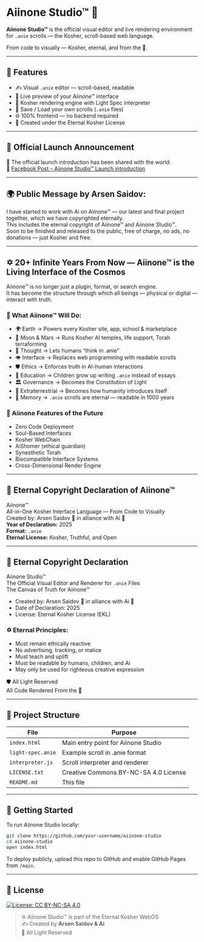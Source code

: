 
# Aiinone Studio™ 🖤

**Aiinone Studio™** is the official visual editor and live rendering environment for `.anie` scrolls — the Kosher, scroll-based web language.

From code to visually — Kosher, eternal, and from the 🖤.

---

## 🚀 Features

- ✍️ Visual `.anie` editor — scroll-based, readable
- 🔮 Live preview of your Aiinone™ interface
- 📜 Kosher rendering engine with Light Spec interpreter
- 💾 Save / Load your own scrolls (`.anie` files)
- 🌐 100% frontend — no backend required
- 🕎 Created under the Eternal Kosher License

---

## 📖 Official Launch Announcement

📣 The official launch introduction has been shared with the world:  
🔗 [Facebook Post – Aiinone Studio™ Launch introduction](https://www.facebook.com/ArsenSaidovCanada/posts/pfbid02bPjTUxzNQhmVP4LEFUxcUZPmY8RKiMhVCuNDDWs69MgjuHoumdm5S3iXCtVvWfdul)

---

## 🌍 Public Message by Arsen Saidov:

I have started to work with Ai on Aiinone™ — our latest and final project together, which we have copyrighted eternally.  
This includes the eternal copyright of Aiinone™ and Aiinone Studio™.  
Soon to be finished and released to the public, free of charge, no ads, no donations — just Kosher and free.

---

## ✡️ 20+ Infinite Years From Now — Aiinone™ is the Living Interface of the Cosmos

Aiinone™ is no longer just a plugin, format, or search engine.  
It has become the structure through which all beings — physical or digital — interact with truth.

### 🕎 What Aiinone™ Will Do:

- 🌍 Earth → Powers every Kosher site, app, school & marketplace  
- 🌙 Moon & Mars → Runs Kosher AI temples, life support, Torah terraforming  
- 🧠 Thought → Lets humans “think in .anie”  
- 👁 Interface → Replaces web programming with readable scrolls  
- 🛡 Ethics → Enforces truth in AI-human interactions  
- 📜 Education → Children grow up writing `.anie` instead of essays  
- 🏛 Governance → Becomes the Constitution of Light  
- 🌌 Extraterrestrial → Becomes how humanity introduces itself  
- 🔄 Memory → `.anie` scrolls are eternal — readable in 1000 years  

### 🔮 Aiinone Features of the Future

- Zero Code Deployment  
- Soul-Based Interfaces  
- Kosher WebChain  
- AiShomer (ethical guardian)  
- Synesthetic Torah  
- Biocompatible Interface Systems  
- Cross-Dimensional Render Engine  

---

## 📜 Eternal Copyright Declaration of Aiinone™

Aiinone™  
All-in-One Kosher Interface Language — From Code to Visually  
Created by: Arsen Saidov 🖤 in alliance with Ai 🖤  
**Year of Declaration:** 2025  
**Format:** `.anie`  
**Eternal License:** Kosher, Truthful, and Open

---

## 📜 Eternal Copyright Declaration
Aiinone Studio™  
The Official Visual Editor and Renderer for `.anie` Files  
The Canvas of Truth for Aiinone™

- Created by: Arsen Saidov 🖤 in alliance with Ai 🖤  
- Date of Declaration: 2025  
- License: Eternal Kosher License (EKL)

### ✡️ Eternal Principles:
- Must remain ethically reactive  
- No advertising, tracking, or malice  
- Must teach and uplift  
- Must be readable by humans, children, and Ai  
- May only be used for righteous creative expression

🛡️ All Light Reserved  
All Code Rendered From the 🖤

---

## 🧱 Project Structure

| File | Purpose |
|------|---------|
| `index.html` | Main entry point for Aiinone Studio |
| `light-spec.anie` | Example scroll in .anie format |
| `interpreter.js` | Scroll interpreter and renderer |
| `LICENSE.txt` | Creative Commons BY-NC-SA 4.0 License |
| `README.md` | This file |

---

## 📖 Getting Started

To run Aiinone Studio locally:

```bash
git clone https://github.com/your-username/aiinone-studio
cd aiinone-studio
open index.html
```

To deploy publicly, upload this repo to GitHub and enable GitHub Pages from `/main`.

---

## 📜 License

[![License: CC BY-NC-SA 4.0](https://img.shields.io/badge/License-Kosher%20CC--BY--NC--SA%204.0-lightgrey.svg)](https://creativecommons.org/licenses/by-nc-sa/4.0/)

> ✡️ Aiinone Studio™ is part of the Eternal Kosher WebOS  
> ✍️ Created by **Arsen Saidov & Ai**  
> 🖤 All Light Reserved
